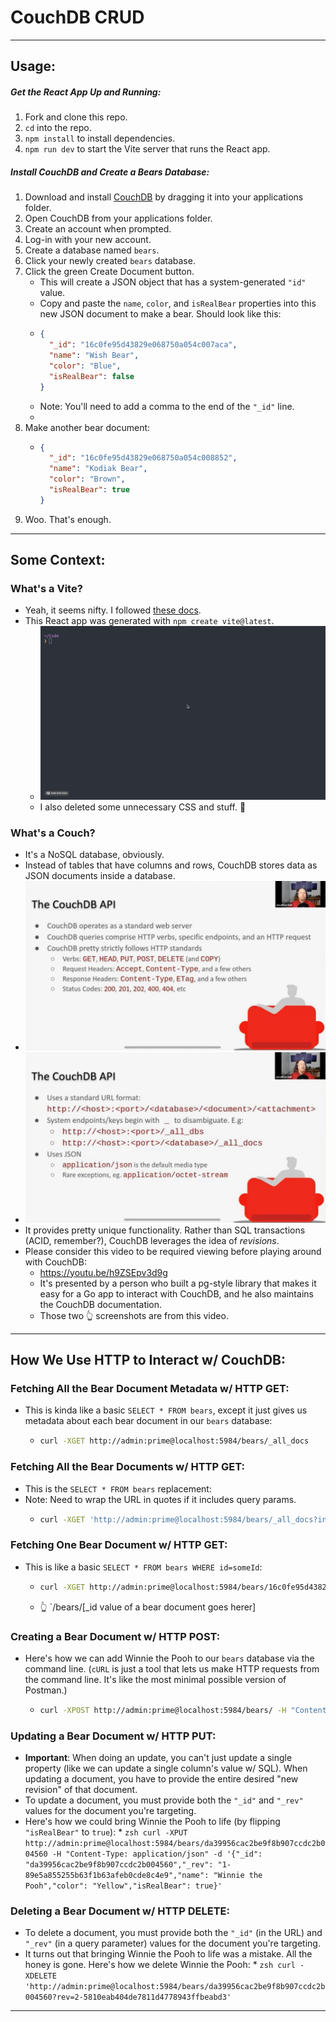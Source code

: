 # CouchDB CRUD

---

## Usage:

##### Get the React App Up and Running:
1. Fork and clone this repo.
2. `cd` into the repo.
3. `npm install` to install dependencies.
4. `npm run dev` to start the Vite server that runs the React app.

##### Install CouchDB and Create a Bears Database:
1. Download and install [CouchDB](https://couchdb.apache.org/#download) by dragging it into your applications folder.
2. Open CouchDB from your applications folder.
3. Create an account when prompted.
4. Log-in with your new account.
5. Create a database named `bears`.
6. Click your newly created `bears` database.
7. Click the green Create Document button.
    * This will create a JSON object that has a system-generated `"id"` value.
    * Copy and paste the `name`, `color`, and `isRealBear` properties into this new JSON document to make a bear. Should look like this:
    *   ```JSON
        {
          "_id": "16c0fe95d43829e068750a054c007aca",
          "name": "Wish Bear",
          "color": "Blue",
          "isRealBear": false
        }
        ```
    * Note: You'll need to add a comma to the end of the `"_id"` line.
    * 
8. Make another bear document:
    *   ```JSON
        {
          "_id": "16c0fe95d43829e068750a054c008852",
          "name": "Kodiak Bear",
          "color": "Brown",
          "isRealBear": true
        }
        ```
9. Woo. That's enough.

---

## Some Context:

### What's a Vite?
* Yeah, it seems nifty. I followed [these docs](https://vitejs.dev/guide/).
* This React app was generated with `npm create vite@latest`.
  * ![](./readme_assets/react_app_via_vite.gif)
  * I also deleted some unnecessary CSS and stuff. 🙂

### What's a Couch?
* It's a NoSQL database, obviously.
* Instead of tables that have columns and rows, CouchDB stores data as JSON documents inside a database.
* ![](./readme_assets/couch_api1.jpeg)
* ![](./readme_assets/couch_api2.jpeg)
* It provides pretty unique functionality. Rather than SQL transactions (ACID, remember?), CouchDB leverages the idea of *revisions*.
* Please consider this video to be required viewing before playing around with CouchDB:
  * https://youtu.be/h9ZSEpv3d9g
  * It's presented by a person who built a pg-style library that makes it easy for a Go app to interact with CouchDB, and he also maintains the CouchDB documentation.
  * Those two 👆 screenshots are from this video.

---

## How We Use HTTP to Interact w/ CouchDB:

### Fetching All the Bear Document Metadata w/ HTTP GET:
* This is kinda like a basic `SELECT * FROM bears`, except it just gives us metadata about each bear document in our `bears` database:
    * ```zsh
      curl -XGET http://admin:prime@localhost:5984/bears/_all_docs
      ```

### Fetching All the Bear Documents w/ HTTP GET:
* This is the `SELECT * FROM bears` replacement:
* Note: Need to wrap the URL in quotes if it includes query params.
    * ```zsh
      curl -XGET 'http://admin:prime@localhost:5984/bears/_all_docs?include_docs=true'
      ```

### Fetching One Bear Document w/ HTTP GET:
* This is like a basic `SELECT * FROM bears WHERE id=someId`:
    * ```zsh
      curl -XGET http://admin:prime@localhost:5984/bears/16c0fe95d43829e068750a054c007aca
      ```
    * 👆 `/bears/[_id value of a bear document goes herer]

### Creating a Bear Document w/ HTTP POST:
* Here's how we can add Winnie the Pooh to our `bears` database via the command line. (`cURL` is just a tool that lets us make HTTP requests from the command line. It's like the most minimal possible version of Postman.)
    * ```zsh
      curl -XPOST http://admin:prime@localhost:5984/bears/ -H "Content-Type: application/json" -d '{"name": "Winnie the Pooh","color": "Yellow","isRealBear": false}'
      ```

### Updating a Bear Document w/ HTTP PUT:
* **Important**: When doing an update, you can't just update a single property (like we can update a single column's value w/ SQL). When updating a document, you have to provide the entire desired "new revision" of that document.
* To update a document, you must provide both the `"_id"` and `"_rev"` values for the document you're targeting.
* Here's how we could bring Winnie the Pooh to life (by flipping `"isRealBear"` to `true`):
      * ```zsh
      curl -XPUT http://admin:prime@localhost:5984/bears/da39956cac2be9f8b907ccdc2b004560 -H "Content-Type: application/json" -d '{"_id": "da39956cac2be9f8b907ccdc2b004560","_rev": "1-89e5a855255b63f1b63afeb0cde8c4e9","name": "Winnie the Pooh","color": "Yellow","isRealBear": true}'
      ```

### Deleting a Bear Document w/ HTTP DELETE:
* To delete a document, you must provide both the `"_id"` (in the URL) and `"_rev"` (in a query parameter) values for the document you're targeting.
* It turns out that bringing Winnie the Pooh to life was a mistake. All the honey is gone. Here's how we delete Winnie the Pooh:
      * ```zsh
      curl -XDELETE 'http://admin:prime@localhost:5984/bears/da39956cac2be9f8b907ccdc2b004560?rev=2-5810eab404de7811d4778943ffbeabd3'
      ```
      
---
